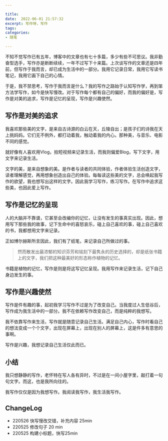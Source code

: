 ```yaml
---

title: 
date:  2022-06-01 21:57:32
excerpt: 写作呀，写作
tags: 
categories: 
- 随笔

---
```


不知不觉写作已有五年，博客中的文章也有七十多篇，多少有些不可思议。我非勤奋型选手，写作亦是断断续续，一年不过写下十来篇。上次谈写作的文章还是四年前，但写作于我而言，却已成为生活中的一部分。我用它记录日常，我用它写读书笔记，我用它画下自己的心情。
 
于是，我不禁思考，写作于我而言是什么？我的写作之路始于认知写作学，再到笨方法学写作，如今是快写慢改。对于写作每个都有自己的偏好，而我的偏好是，写作是对美的追求，写作是记忆的呈现，写作是兴趣使然。
 
## 写作是对美的追求
 
我喜欢那些美的文字，是来自古诗源的白云在天，丘陵自出；是孩子们的诗我在天上挑妈妈。它们无不例外，都打动着我，触动着我的内心。那种美，与音乐、电影不同的感觉。
 
就好像有人喜欢用Vlog，拍短视频来记录生活，而我则偏爱Blog，写下文字，用文字来记录生活。
 
文字的美，是来自想象的美。是作者与读者的共同体验，作者体验生活创造文字，读者理解感觉，再用想象创造出自己的体验。每每读这些美的文字，总会唤起我写作的欲望，我也想写出这样的文字。因此我学习写作，练习写作。在写作中追求这些美，也因此爱上写作。
 
## 写作是记忆的呈现
 
人的大脑并不靠谱，它甚至会改编你的记忆，让没有发生的事真实出现。因此，想用写下那些我的故事，记下生命中的喜怒哀乐，碰上自己喜欢的事，碰上自己喜欢的书，我都想用文字来记录。
 
正如博尔赫斯所言因此，我们有了纸笔，来记录自己所做过的事。
> 然而散发出最浓郁的知识芬芳和铭刻下最隽永的历史选择的，却是纸张书籍上的文字，我们把这种最美好的形态称作植物的记忆。
 
书籍是植物的记忆，写作是则是将这写记忆呈现。我用写作来记录生活，记下自己身边发生的事。
 
## 写作是兴趣使然
 
写作是件有趣的事，起初我学习写作不过是为了改变自己。当我度过人生低谷后，写作成为我生活中的一部分。我不在依赖写作改变自己，而是纯粹的我想写。
 
我不依靠写作来生活，写作就是随意记录自己生活。满足自己内心，写作时看自己的想法变成一个个文字，出现在屏幕上，出现在别人的屏幕上，这是件多有意思的事啊。
 
写作是兴趣，我想记录自己生活仅此而已。
 
## 小结
 
我只想静静的写作，老怀特在写人各有异时，不过是在一间小屋字里，敲打着一句句文字。而这，也是我所向往的。
 
我写作仅仅是因为我想写作。我阅读我写作，我生活我写作。
 
## ChangeLog
- 220526 快写慢改交错，补充内容 25min 
- 220525 修改句子 20 min 
- 220525 构建小标题，快写25min
